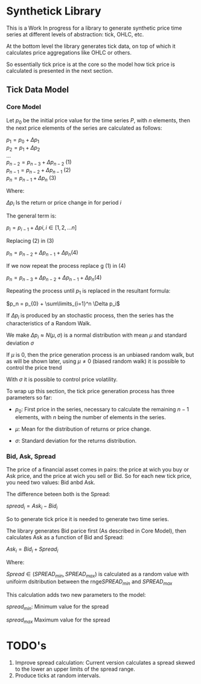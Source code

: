 # Synthetick Library

This is a Work In progress for a library to generate synthetic price time series at different levels of abstraction: tick, OHLC, etc.

At the bottom level the library generates tick data, on top of which it calculates price aggregations like OHLC or others.

So essentially tick price is at the core so the model how tick price is calculated is presented in the next section.

## Tick Data Model

### Core Model

Let $p_0$ be the initial price value for the time series $P$, with $n$ elements, then the next price elements of the series are calculated as follows:

$p_1 = p_0 + \Delta p_1$ <br>
$p_2 = p_1 + \Delta p_2$ <br>
... <br>
$p_{n-2} = p_{n-3} + \Delta p_{n-2}$ (1) <br>
$p_{n-1} = p_{n-2} + \Delta p_{n-1}$ (2) <br>
$p_{n} = p_{n-1} + \Delta p_{n}$ (3)

Where:

$\Delta p_i$ Is the return or price change in for period $i$

The general term is:

$p_{i} = p_{i-1} + \Delta p{i}, i \in [1, 2, ... n]$

Replacing (2) in (3)

$p_n = p_{n-2} + \Delta p_{n-1} + \Delta p_{n} (4)$

If we now repeat the process replace g (1) in (4)

$p_n = p_{n-3} + \Delta p_{n-2} + \Delta p_{n-1} + \Delta p_{n} (4)$

Repeating the process until $p_1$ is replaced in the resultant formula:

$p_n = p_{0} + \sum\limits_{i=1}^n \Delta p_i$

If $\Delta p_{i}$ is produced by an stochastic process, then the series has the characteristics of a Random Walk.

We make $\Delta p_{i} \approx N(\mu, \sigma)$ is a normal distribution with mean $\mu$ and standard deviation $\sigma$

If $\mu$ is 0, then the price generation process is an unbiased random walk, but as will be shown later, using $\mu \neq 0$ (biased random walk) it is possible to control the price trend

With $\sigma$ it is possible to control price volatility.



To wrap up this section, the tick price generation process has three parameters so far:

- $p_0$: First price in the series, necessary to calculate the remaining $n-1$ elements, with $n$ being the number of elements in the series.

- $\mu$: Mean for the distribution of returns or price change.

- $\sigma$: Standard deviation for the returns distribution.

### Bid, Ask, Spread

The price of a financial asset comes in pairs: the price at wich you buy or Ask price, and the price at wich you sell or Bid. So for each new tick price, you need two values: Bid anbd Ask.

The difference beteen both is the Spread:

$spread_i = Ask_i - Bid_i$

So to generate tick price it is needed to generate two time series.

The library generates Bid parice first (As described in Core Model), then calculates Ask as a function of Bid and Spread:

$Ask_i = Bid_i + Spread_i$

Where:

$Spread \in (SPREAD_{min}, SPREAD_{max})$ is calculated as a random value with unifoirm dsitribution between the rnge$SPREAD_{min}$ and $SPREAD_{max}$



This calculation adds two new parameters to the model:

$spread_{min}$: Minimum value for the spread

$spread_{max}$ Maximum value for the spread



# TODO's

1. Improve spread calculation: Current version calculates a spread skewed to the lower an upper limits
   of the spread range.
2. Produce ticks at random intervals.
